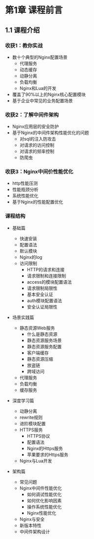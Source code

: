 # 第1章 课程前言

## 1.1 课程介绍

### 收获1：教你实战

+ 数十个典型的Nginx配置场景
  + 代理服务
  + 动态缓存
  + 动静分离
  + 负载均衡
  + Nginx和Lua的开发
+ 覆盖了90%以上的Nginx核心配置模块
+ 基于企业中常见的业务配置场景

### 收获2：了解中间件架构

+ Nginx应用层的安全防护
+ 基于Nginx的中间件架构性能优化的问题
  + 对sql的注入防攻击
  + 对请求的访问控制
  + 对请求的频率控制
  + 防爬虫

### 收获3：Nginx中间价性能优化

+ http性能压测
+ 性能瓶颈分析
+ 系统性能优化
+ 基于Nginx的性能配置优化

### 课程结构

+ 基础篇
  + 快速安装
  + 配置语法
  + 默认模块
  + Nginx的log
  + 访问限制
    + HTTP的请求和连接
    + 请求限制和连接限制
    + access的模块配置语法
    + 请求限制局限性
    + 基本安全认证
    + auth模块配置语法
    + 安全认证局限性

+ 场景实践篇
  + 静态资源Web服务
    + 什么是静态资源
    + 静态资源服务场景
    + 静态资源服务配置
    + 客户端缓存
    + 静态资源压缩
    + 放盗链
    + 跨域访问
  + 代理服务
  + 负载均衡
  + 缓存服务

+ 深度学习篇
  + 动静分离
  + rewrite规则
  + 进阶模块配置
  + HTTPS服务
    + HTTPS协议
    + 配置语法
    + Nginx的Https服务
    + 苹果要求的Https服务
  + Nginx与Lua开发

+ 架构篇
  + 常见问题
  + Nginx中间件性能优化
    + 如何调试性能优化
    + 如何优化影响因素
    + 操作系统性能优化
    + Nginx性能优化
  + Nginx与安全
  + 新版本特性
  + 中间件架构设计


